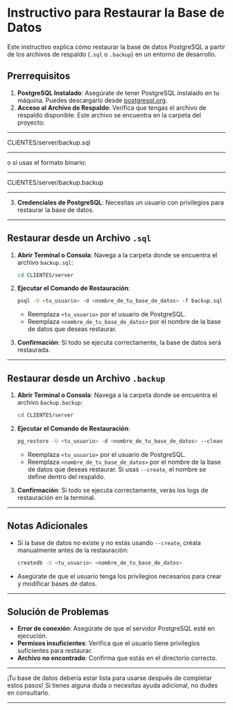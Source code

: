 # Instructivo para Restaurar la Base de Datos

Este instructivo explica cómo restaurar la base de datos PostgreSQL a partir de los archivos de respaldo (`.sql` o `.backup`) en un entorno de desarrollo.

## Prerrequisitos

1. **PostgreSQL Instalado**: Asegúrate de tener PostgreSQL instalado en tu máquina. Puedes descargarlo desde [postgresql.org](https://www.postgresql.org/download/).
2. **Acceso al Archivo de Respaldo**: Verifica que tengas el archivo de respaldo disponible. Este archivo se encuentra en la carpeta del proyecto:

---

   CLIENTES/server/backup.sql

---

   o si usas el formato binario:

---

   CLIENTES/server/backup.backup

---

3. **Credenciales de PostgreSQL**: Necesitas un usuario con privilegios para restaurar la base de datos.

---

## Restaurar desde un Archivo `.sql`

1. **Abrir Terminal o Consola**: Navega a la carpeta donde se encuentra el archivo `backup.sql`:

   ```bash
   cd CLIENTES/server
   ```

2. **Ejecutar el Comando de Restauración**:

   ```bash
   psql -U <tu_usuario> -d <nombre_de_tu_base_de_datos> -f backup.sql
   ```

   - Reemplaza `<tu_usuario>` por el usuario de PostgreSQL.
   - Reemplaza `<nombre_de_tu_base_de_datos>` por el nombre de la base de datos que deseas restaurar.

3. **Confirmación**: Si todo se ejecuta correctamente, la base de datos será restaurada.

---

## Restaurar desde un Archivo `.backup`

1. **Abrir Terminal o Consola**: Navega a la carpeta donde se encuentra el archivo `backup.backup`:

   ```bash
   cd CLIENTES/server
   ```

2. **Ejecutar el Comando de Restauración**:

   ```bash
   pg_restore -U <tu_usuario> -d <nombre_de_tu_base_de_datos> --clean --create backup.backup
   ```

   - Reemplaza `<tu_usuario>` por el usuario de PostgreSQL.
   - Reemplaza `<nombre_de_tu_base_de_datos>` por el nombre de la base de datos que deseas restaurar. Si usas `--create`, el nombre se define dentro del respaldo.

3. **Confirmación**: Si todo se ejecuta correctamente, verás los logs de restauración en la terminal.

---

## Notas Adicionales

- Si la base de datos no existe y no estás usando `--create`, créala manualmente antes de la restauración:

  ```bash
  createdb -U <tu_usuario> <nombre_de_tu_base_de_datos>
  ```

- Asegúrate de que el usuario tenga los privilegios necesarios para crear y modificar bases de datos.

---

## Solución de Problemas

- **Error de conexión**: Asegúrate de que el servidor PostgreSQL esté en ejecución.
- **Permisos insuficientes**: Verifica que el usuario tiene privilegios suficientes para restaurar.
- **Archivo no encontrado**: Confirma que estás en el directorio correcto.

---

¡Tu base de datos debería estar lista para usarse después de completar estos pasos! Si tienes alguna duda o necesitas ayuda adicional, no dudes en consultarlo.

---

